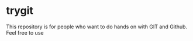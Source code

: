 trygit
======

This repository is for people who want to do hands on with GIT and Github. Feel free to use
